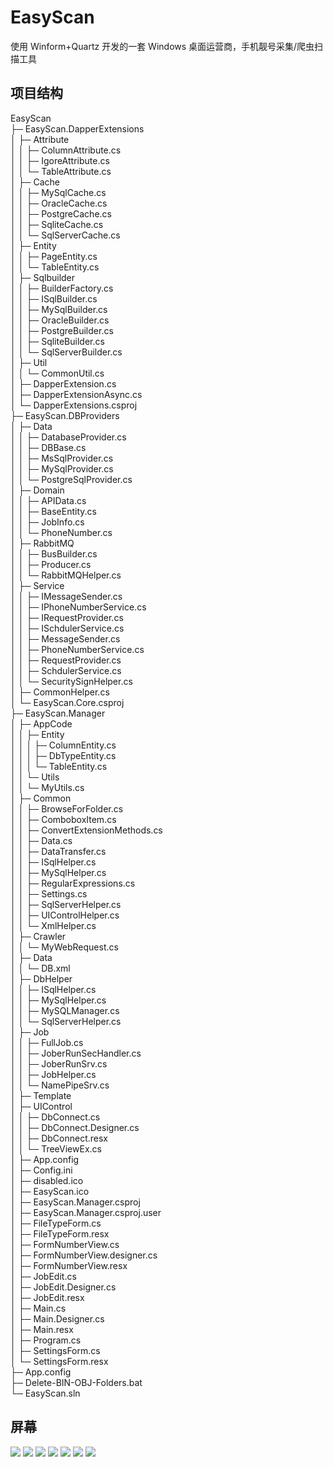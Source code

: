 # EasyScan

使用 Winform+Quartz 开发的一套 Windows 桌面运营商，手机靓号采集/爬虫扫描工具

## 项目结构

EasyScan  
├─ EasyScan.DapperExtensions  
│ ├─ Attribute  
│ │ ├─ ColumnAttribute.cs  
│ │ ├─ IgoreAttribute.cs  
│ │ └─ TableAttribute.cs  
│ ├─ Cache  
│ │ ├─ MySqlCache.cs  
│ │ ├─ OracleCache.cs  
│ │ ├─ PostgreCache.cs  
│ │ ├─ SqliteCache.cs  
│ │ └─ SqlServerCache.cs  
│ ├─ Entity  
│ │ ├─ PageEntity.cs  
│ │ └─ TableEntity.cs  
│ ├─ Sqlbuilder  
│ │ ├─ BuilderFactory.cs  
│ │ ├─ ISqlBuilder.cs  
│ │ ├─ MySqlBuilder.cs  
│ │ ├─ OracleBuilder.cs  
│ │ ├─ PostgreBuilder.cs  
│ │ ├─ SqliteBuilder.cs  
│ │ └─ SqlServerBuilder.cs  
│ ├─ Util  
│ │ └─ CommonUtil.cs  
│ ├─ DapperExtension.cs  
│ ├─ DapperExtensionAsync.cs  
│ └─ DapperExtensions.csproj  
├─ EasyScan.DBProviders  
│ ├─ Data  
│ │ ├─ DatabaseProvider.cs  
│ │ ├─ DBBase.cs  
│ │ ├─ MsSqlProvider.cs  
│ │ ├─ MySqlProvider.cs  
│ │ └─ PostgreSqlProvider.cs  
│ ├─ Domain  
│ │ ├─ APIData.cs  
│ │ ├─ BaseEntity.cs  
│ │ ├─ JobInfo.cs  
│ │ └─ PhoneNumber.cs  
│ ├─ RabbitMQ  
│ │ ├─ BusBuilder.cs  
│ │ ├─ Producer.cs  
│ │ └─ RabbitMQHelper.cs  
│ ├─ Service  
│ │ ├─ IMessageSender.cs  
│ │ ├─ IPhoneNumberService.cs  
│ │ ├─ IRequestProvider.cs  
│ │ ├─ ISchdulerService.cs  
│ │ ├─ MessageSender.cs  
│ │ ├─ PhoneNumberService.cs  
│ │ ├─ RequestProvider.cs  
│ │ ├─ SchdulerService.cs  
│ │ └─ SecuritySignHelper.cs  
│ ├─ CommonHelper.cs  
│ └─ EasyScan.Core.csproj  
├─ EasyScan.Manager  
│ ├─ AppCode  
│ │ ├─ Entity  
│ │ │ ├─ ColumnEntity.cs  
│ │ │ ├─ DbTypeEntity.cs  
│ │ │ └─ TableEntity.cs  
│ │ └─ Utils  
│ │ └─ MyUtils.cs  
│ ├─ Common  
│ │ ├─ BrowseForFolder.cs  
│ │ ├─ ComboboxItem.cs  
│ │ ├─ ConvertExtensionMethods.cs  
│ │ ├─ Data.cs  
│ │ ├─ DataTransfer.cs  
│ │ ├─ ISqlHelper.cs  
│ │ ├─ MySqlHelper.cs  
│ │ ├─ RegularExpressions.cs  
│ │ ├─ Settings.cs  
│ │ ├─ SqlServerHelper.cs  
│ │ ├─ UIControlHelper.cs  
│ │ └─ XmlHelper.cs  
│ ├─ Crawler  
│ │ └─ MyWebRequest.cs  
│ ├─ Data  
│ │ └─ DB.xml  
│ ├─ DbHelper  
│ │ ├─ ISqlHelper.cs  
│ │ ├─ MySqlHelper.cs  
│ │ ├─ MySQLManager.cs  
│ │ └─ SqlServerHelper.cs  
│ ├─ Job  
│ │ ├─ FullJob.cs  
│ │ ├─ JoberRunSecHandler.cs  
│ │ ├─ JoberRunSrv.cs  
│ │ ├─ JobHelper.cs  
│ │ └─ NamePipeSrv.cs  
│ ├─ Template  
│ ├─ UIControl  
│ │ ├─ DbConnect.cs  
│ │ ├─ DbConnect.Designer.cs  
│ │ ├─ DbConnect.resx  
│ │ └─ TreeViewEx.cs  
│ ├─ App.config  
│ ├─ Config.ini  
│ ├─ disabled.ico  
│ ├─ EasyScan.ico  
│ ├─ EasyScan.Manager.csproj  
│ ├─ EasyScan.Manager.csproj.user  
│ ├─ FileTypeForm.cs  
│ ├─ FileTypeForm.resx  
│ ├─ FormNumberView.cs  
│ ├─ FormNumberView.designer.cs  
│ ├─ FormNumberView.resx  
│ ├─ JobEdit.cs  
│ ├─ JobEdit.Designer.cs  
│ ├─ JobEdit.resx  
│ ├─ Main.cs  
│ ├─ Main.Designer.cs  
│ ├─ Main.resx  
│ ├─ Program.cs  
│ ├─ SettingsForm.cs  
│ └─ SettingsForm.resx  
├─ App.config  
├─ Delete-BIN-OBJ-Folders.bat  
└─ EasyScan.sln

## 屏幕

<img src="Screen/1.png"/>

<img src="Screen/2.png"/>

<img src="Screen/3.png"/>

<img src="Screen/4.png"/>

<img src="Screen/5.png"/>

<img src="Screen/6.png"/>

<img src="Screen/7.png"/>
